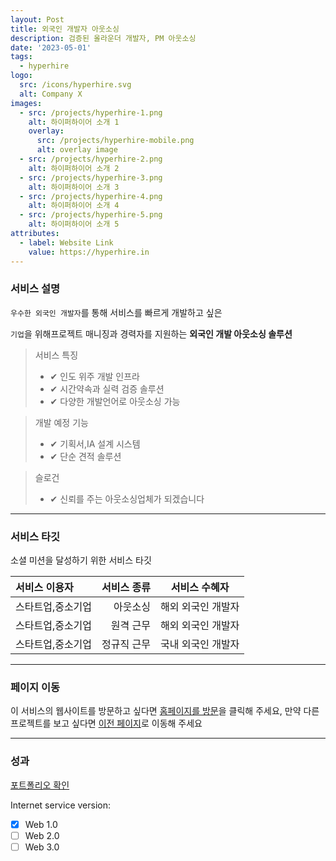 ```yaml
---
layout: Post
title: 외국인 개발자 아웃소싱
description: 검증된 올라운더 개발자, PM 아웃소싱
date: '2023-05-01'
tags:
  - hyperhire
logo:
  src: /icons/hyperhire.svg
  alt: Company X
images:
  - src: /projects/hyperhire-1.png
    alt: 하이퍼하이어 소개 1
    overlay:
      src: /projects/hyperhire-mobile.png
      alt: overlay image
  - src: /projects/hyperhire-2.png
    alt: 하이퍼하이어 소개 2
  - src: /projects/hyperhire-3.png
    alt: 하이퍼하이어 소개 3
  - src: /projects/hyperhire-4.png
    alt: 하이퍼하이어 소개 4
  - src: /projects/hyperhire-5.png
    alt: 하이퍼하이어 소개 5
attributes:
  - label: Website Link
    value: https://hyperhire.in
---
```


### 서비스 설명

`우수한 외국인 개발자`를 통해 서비스를 빠르게 개발하고 싶은

`기업`을 위해프로젝트 매니징과 경력자를 지원하는  **외국인 개발 아웃소싱 솔루션**

> 서비스 특징
> - ✔ 인도 위주 개발 인프라
> - ✔ 시간약속과 실력 검증 솔루션
> - ✔ 다양한 개발언어로 아웃소싱 가능

> 개발 예정 기능
> - ✔ 기획서,IA 설계 시스템
> - ✔ 단순 견적 솔루션

> 슬로건
> - ✔ 신뢰를 주는 아웃소싱업체가 되겠습니다

---

### 서비스 타깃

소셜 미션을 달성하기 위한 서비스 타깃

|서비스 이용자 |서비스 종류 | 서비스 수혜자|
|:--- | ---: | :---:|
|스타트업,중소기업|아웃소싱|해외 외국인 개발자|
|스타트업,중소기업|원격 근무|해외 외국인 개발자|
|스타트업,중소기업|정규직 근무|국내 외국인 개발자|

---

### 페이지 이동

이 서비스의 웹사이트를 방문하고 싶다면 [홈페이지를 방문](https://hyperhire.in/)을 클릭해 주세요, 만약 다른 프로젝트를 보고 싶다면 [이전 페이지](../projects)로 이동해 주세요

---

### 성과

[포트폴리오 확인](../tags/hyperhire)

Internet service version:

- [x] Web 1.0
- [ ] Web 2.0
- [ ] Web 3.0